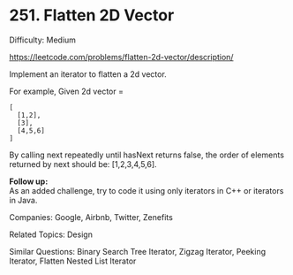 # 251. Flatten 2D Vector

Difficulty: Medium

https://leetcode.com/problems/flatten-2d-vector/description/

Implement an iterator to flatten a 2d vector.

For example,
Given 2d vector =
```
[
  [1,2],
  [3],
  [4,5,6]
]
```
By calling next repeatedly until hasNext returns false, the order of elements returned by next should be: [1,2,3,4,5,6].

**Follow up:**  
As an added challenge, try to code it using only iterators in C++ or iterators in Java.

Companies: Google, Airbnb, Twitter, Zenefits

Related Topics: Design

Similar Questions: Binary Search Tree Iterator, Zigzag Iterator, Peeking Iterator, Flatten Nested List Iterator
